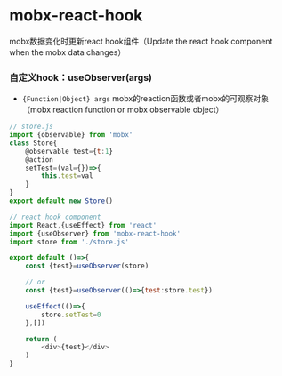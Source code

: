 # mobx-react-hook
mobx数据变化时更新react hook组件（Update the react hook component when the mobx data changes）

### 自定义hook：useObserver(args)

- `{Function|Object} args` mobx的reaction函数或者mobx的可观察对象（mobx reaction function or mobx observable object）

```javascript
// store.js
import {observable} from 'mobx'
class Store{
    @observable test={t:1}
    @action
    setTest=(val={})=>{
        this.test=val
    }
}
export default new Store()

// react hook component
import React,{useEffect} from 'react'
import {useObserver} from 'mobx-react-hook'
import store from './store.js'

export default ()=>{
    const {test}=useObserver(store)

    // or
    const {test}=useObserver(()=>{test:store.test})

    useEffect(()=>{
        store.setTest=0
    },[])

    return (
        <div>{test}</div>
    )
}
```